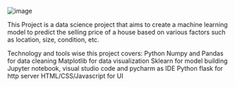 ![image](https://github.com/goutampatidar23/BangloreHomePricesPrediction/assets/129038611/7e6586da-c66f-42f0-904c-ed1bc5c184b5)

This Project is a data science project that aims to create a machine learning model to predict the selling price of a house based on various factors such as location, size, condition, etc.

Technology and tools wise this project covers: Python Numpy and Pandas for data cleaning Matplotlib for data visualization Sklearn for model building Jupyter notebook, visual studio code and 
pycharm as IDE Python flask for http server HTML/CSS/Javascript for UI

